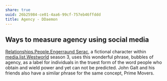 ```yaml
---
share: true
uuid: 26b25984-ce01-4aa6-99cf-757eb46ffddd
title: Agency - DDaemon
---
```

## Ways to measure agency using social media

[Relationships.People.Engerraund Serac](../Serac), a fictional character within [media.list.Westworld](../dentropydaemon-wiki/Media/List/Westworld) season 3, uses this wonderful phrase, bubbles of agency, as a label for individuals in the truest form of the word people who obtain and wield power and yet can not be predicted. John Galt and his friends also have a similar phrase for the same concept, Prime Movers.